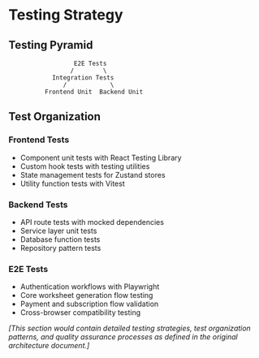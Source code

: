 # Testing Strategy

## Testing Pyramid

```
                  E2E Tests
                 /        \
            Integration Tests
               /            \
          Frontend Unit  Backend Unit
```

## Test Organization

### Frontend Tests
- Component unit tests with React Testing Library
- Custom hook tests with testing utilities
- State management tests for Zustand stores
- Utility function tests with Vitest

### Backend Tests  
- API route tests with mocked dependencies
- Service layer unit tests
- Database function tests
- Repository pattern tests

### E2E Tests
- Authentication workflows with Playwright
- Core worksheet generation flow testing
- Payment and subscription flow validation
- Cross-browser compatibility testing

*[This section would contain detailed testing strategies, test organization patterns, and quality assurance processes as defined in the original architecture document.]*